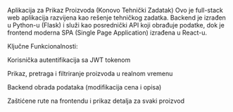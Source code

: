 Aplikacija za Prikaz Proizvoda (Konovo Tehnički Zadatak)
Ovo je full-stack web aplikacija razvijena kao rešenje tehničkog zadatka. Backend je izrađen u Python-u (Flask) i služi kao posrednički API koji obrađuje podatke, dok je frontend moderna SPA (Single Page Application) izrađena u React-u.

Ključne Funkcionalnosti:

Korisnička autentifikacija sa JWT tokenom

Prikaz, pretraga i filtriranje proizvoda u realnom vremenu

Backend obrada podataka (modifikacija cena i opisa)

Zaštićene rute na frontendu i prikaz detalja za svaki proizvod
